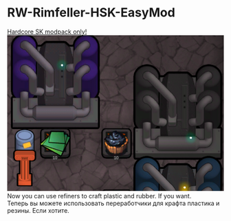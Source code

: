 # RW-Rimfeller-HSK-EasyMod
[Hardcore SK modpack only!](https://github.com/skyarkhangel/Hardcore-SK/tree/development)
<br>
![Preview](/__PREVIEW__/Rimfeller.png?raw=true "Preview")
<br>
Now you can use refiners to craft plastic and rubber. If you want.
<br>
Теперь вы можете использовать переработчики для крафта пластика и резины. Если хотите. 


